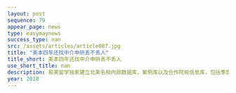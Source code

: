 ```yaml
---
layout: post
sequence: 79
appear_page: news
type: easymaynews
success_type: nan
src: /assets/articles/article087.jpg
title: "美本四年还找中介申研丢不丢人"
title_short: 美本四年还找中介申研丢不丢人
use_short_title: nan
description: 易美留学独家建立北美名校内部数据库，案例库以及合作院校信息库，包括季度最低录取分数线，最新录取率，知名院校最新课程设置和培养目标等重要信息，为易美学员进行特定数据筛选与匹配，帮助易美学员精准定位理想院校以及专业。
year: 2018
---
```


